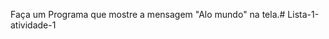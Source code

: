 Faça um Programa que mostre a mensagem "Alo mundo" na tela.#   L i s t a - 1 - a t i v i d a d e - 1  
 